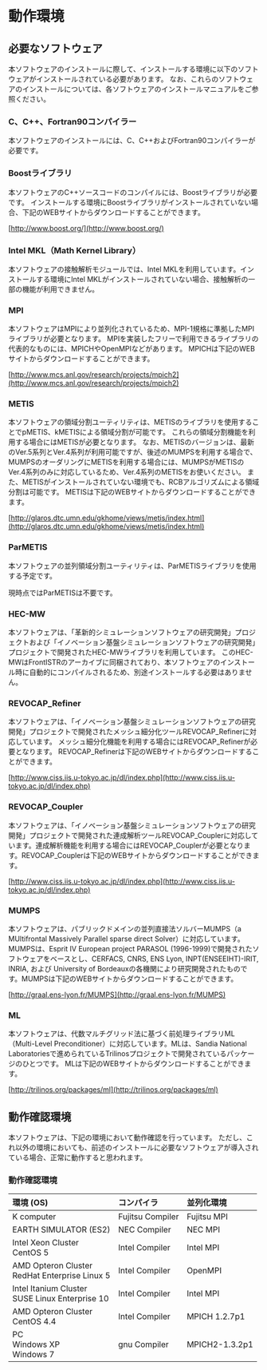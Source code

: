 # 動作環境

## 必要なソフトウェア

本ソフトウェアのインストールに際して、インストールする環境に以下のソフトウェアがインストールされている必要があります。
なお、これらのソフトウェアのインストールについては、各ソフトウェアのインストールマニュアルをご参照ください。

### C、C++、Fortran90コンパイラー

本ソフトウェアのインストールには、C、C++およびFortran90コンパイラーが必要です。

### Boostライブラリ

本ソフトウェアのC++ソースコードのコンパイルには、Boostライブラリが必要です。
インストールする環境にBoostライブラリがインストールされていない場合、下記のWEBサイトからダウンロードすることができます。

[http://www.boost.org/](http://www.boost.org/)

### Intel MKL（Math Kernel Library）

本ソフトウェアの接触解析モジュールでは、Intel
MKLを利用しています。インストールする環境にIntel
MKLがインストールされていない場合、接触解析の一部の機能が利用できません。

### MPI

本ソフトウェアはMPIにより並列化されているため、MPI-1規格に準拠したMPIライブラリが必要となります。
MPIを実装したフリーで利用できるライブラリの代表的なものには、MPICHやOpenMPIなどがあります。
MPICHは下記のWEBサイトからダウンロードすることができます。

[http://www.mcs.anl.gov/research/projects/mpich2](http://www.mcs.anl.gov/research/projects/mpich2)

### METIS

本ソフトウェアの領域分割ユーティリティは、METISのライブラリを使用することでpMETIS、kMETISによる領域分割が可能です。
これらの領域分割機能を利用する場合にはMETISが必要となります。
なお、METISのバージョンは、最新のVer.5系列とVer.4系列が利用可能ですが、後述のMUMPSを利用する場合で、MUMPSのオーダリングにMETISを利用する場合には、MUMPSがMETISのVer.4系列のみに対応しているため、Ver.4系列のMETISをお使いください。
また、METISがインストールされていない環境でも、RCBアルゴリズムによる領域分割は可能です。
METISは下記のWEBサイトからダウンロードすることができます。

[http://glaros.dtc.umn.edu/gkhome/views/metis/index.html](http://glaros.dtc.umn.edu/gkhome/views/metis/index.html)

### ParMETIS

本ソフトウェアの並列領域分割ユーティリティは、ParMETISライブラリを使用する予定です。

現時点ではParMETISは不要です。

### HEC-MW

本ソフトウェアは、「革新的シミュレーションソフトウェアの研究開発」プロジェクトおよび「イノベーション基盤シミュレーションソフトウェアの研究開発」プロジェクトで開発されたHEC-MWライブラリを利用しています。
このHEC-MWはFrontISTRのアーカイブに同梱されており、本ソフトウェアのインストール時に自動的にコンパイルされるため、別途インストールする必要はありません。

### REVOCAP\_Refiner

本ソフトウェアは、「イノベーション基盤シミュレーションソフトウェアの研究開発」プロジェクトで開発されたメッシュ細分化ツールREVOCAP\_Refinerに対応しています。
メッシュ細分化機能を利用する場合にはREVOCAP\_Refinerが必要となります。
REVOCAP\_Refinerは下記のWEBサイトからダウンロードすることができます。

[http://www.ciss.iis.u-tokyo.ac.jp/dl/index.php](http://www.ciss.iis.u-tokyo.ac.jp/dl/index.php)

### REVOCAP\_Coupler

本ソフトウェアは、「イノベーション基盤シミュレーションソフトウェアの研究開発」プロジェクトで開発された連成解析ツールREVOCAP\_Couplerに対応しています。連成解析機能を利用する場合にはREVOCAP\_Couplerが必要となります。REVOCAP\_Couplerは下記のWEBサイトからダウンロードすることができます。

[http://www.ciss.iis.u-tokyo.ac.jp/dl/index.php](http://www.ciss.iis.u-tokyo.ac.jp/dl/index.php)

### MUMPS

本ソフトウェアは、パブリックドメインの並列直接法ソルバーMUMPS（a
MUltifrontal Massively Parallel sparse direct
Solver）に対応しています。MUMPSは、Esprit IV European project PARASOL
(1996-1999)で開発されたソフトウェアをベースとし、CERFACS, CNRS, ENS
Lyon, INPT(ENSEEIHT)-IRIT, INRIA, および University of
Bordeauxの各機関により研究開発されたものです。MUMPSは下記のWEBサイトからダウンロードすることができます。

[http://graal.ens-lyon.fr/MUMPS](http://graal.ens-lyon.fr/MUMPS)

### ML

本ソフトウェアは、代数マルチグリッド法に基づく前処理ライブラリML（Multi-Level
Preconditioner）に対応しています。MLは、Sandia National
Laboratoriesで進められているTrilinosプロジェクトで開発されているパッケージのひとつです。
MLは下記のWEBサイトからダウンロードすることができます。

[http://trilinos.org/packages/ml](http://trilinos.org/packages/ml)

## 動作確認環境

本ソフトウェアは、下記の環境において動作確認を行っています。
ただし、これ以外の環境においても、前述のインストールに必要なソフトウェアが導入されている場合、正常に動作すると思われます。

### 動作確認環境

| 環境 (OS) | コンパイラ | 並列化環境 |
|:--|:--|:--|
| K computer | Fujitsu Compiler | Fujitsu MPI |
| EARTH SIMULATOR (ES2) | NEC Compiler | NEC MPI |
| Intel Xeon Cluster<br> CentOS 5 | Intel Compiler | Intel MPI |
| AMD Opteron Cluster<br> RedHat Enterprise Linux 5 | Intel Compiler | OpenMPI |
| Intel Itanium Cluster<br> SUSE Linux Enterprise 10 | Intel Compiler | Intel MPI |
| AMD Opteron Cluster<br> CentOS 4.4 | Intel Compiler | MPICH 1.2.7p1 |
| PC<br> Windows XP<br> Windows 7 | gnu Compiler | MPICH2-1.3.2p1 |
